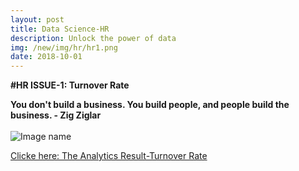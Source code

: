 ```yaml
---
layout: post
title: Data Science-HR
description: Unlock the power of data
img: /new/img/hr/hr1.png
date: 2018-10-01
---
```


**#HR ISSUE-1: Turnover Rate**

**You don't build a business. You build people, and people build the business. - Zig Ziglar**
<Br>
  <Br>
![Image name](https://static1.squarespace.com/static/5144a1bde4b033f38036b7b9/t/56ab72ebbe7b96fafe9303f5/1454076676264/)
 
 [Clicke here: The Analytics Result-Turnover Rate]()
